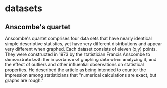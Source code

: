 # datasets

## Anscombe's quartet

Anscombe's quartet comprises four data sets that have nearly identical simple descriptive statistics, yet have very different distributions and appear very different when graphed. Each dataset consists of eleven (x,y) points. They were constructed in 1973 by the statistician Francis Anscombe to demonstrate both the importance of graphing data when analyzing it, and the effect of outliers and other influential observations on statistical properties. He described the article as being intended to counter the impression among statisticians that "numerical calculations are exact, but graphs are rough."
